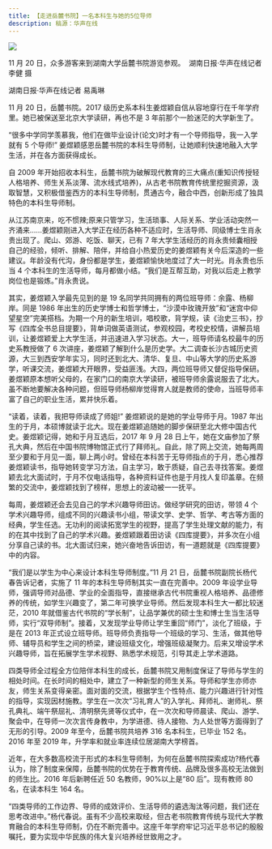 ```yaml
---
title: 【走进岳麓书院】一名本科生与她的5位导师
description: 稿源：华声在线
---
```


![](https://hnrb.voc.com.cn/hnrb_epaper/images/2020-11/26/05/res03_attpic_brief.jpg)

11 月 20 日，众多游客来到湖南大学岳麓书院游览参观。  湖南日报·华声在线记者 李健 摄

湖南日报·华声在线记者 易禹琳

11 月 20 日，岳麓书院。2017 级历史系本科生姜煜颖自信从容地穿行在千年学府里。她已被保送至北京大学读研，再也不是 3 年前那个一脸迷茫的大学新生了。

“很多中学同学羡慕我，他们在做毕业设计(论文)时才有一个导师指导，我一入学就有 5 个导师!” 姜煜颖感恩岳麓书院的本科生导师制，让她顺利快速地融入大学生活，并在各方面获得成长。

自 2009 年开始招收本科生，岳麓书院为破解现代教育的三大痛点(重知识传授轻人格培养、师生关系淡薄、流水线式培养)，从古老书院教育传统里挖掘资源，汲取智慧，又积极借鉴西方的本科生导师制，贯通古今，融合中西，创新形成了独具特色的本科生导师制。

从江苏南京来，吃不惯辣;原来只管学习，生活琐事、人际关系、学业活动突然一齐涌来……姜煜颖刚进入大学正在经历各种不适应时，生活导师、同级博士生肖永贵出现了。爬山、郊游、吃饭、聊天，已有 7 年大学生活经历的肖永贵倾囊相授自己的经验，倾听、排解、陪伴，并给自小热爱历史的姜煜颖有关今后深造的一些建议。年龄没有代沟，身份都是学生，姜煜颖愉快地度过了大一时光。肖永贵也乐当 4 个本科生的生活导师，每月都做小结。“我们是互帮互助，对我以后走上教学岗位也是锻炼。”肖永贵说。

其实，姜煜颖入学最先见到的是 19 名同学共同拥有的两位班导师：余露、杨柳岸。同是 1986 年出生的历史学博士和哲学博士，“沙漠中玫瑰开放”和“迷宫中仰望星空”完美搭档。为期一个月的新生培训，唱校歌，背学规，读《治史三书》，抄写《四库全书总目提要》，背单词做英语测试，参观校园，考校史校情，讲解员培训，让姜煜颖爱上大学生活，并迅速进入学习状态。大一，班导师请名校最牛的历史系教授做了 6 次讲座，姜煜颖了解到什么是历史学。大二调查长沙古城历史资源，大三到西安学年实习，同时还到北大、清华、复旦、中山等大学的历史系游学，听课交流，姜煜颖大开眼界，受益匪浅。大四，两位班导师又督促指导保研。姜煜颖原本想听父母的，在家门口的南京大学读研，被班导师余露说服去了北大。虽不断地要解决各种问题，但班导师杨柳岸觉得育人就是教师的使命，当班导师丰富了自己的职业生活，累并快乐着。

“读着，读着，我把导师读成了师姐!” 姜煜颖说的是她的学业导师于月。1987 年出生的于月，本硕博就读于北大。现在姜煜颖追随她的脚步保研至北大修中国古代史。姜煜颖记得，她和于月互选后，2017 年 9 月 28 日上午，她在文庙参加了祭孔大典，然后在中国书院博物馆正式行了拜师礼。自此，除了网上交流，她每两周至少要和于月见一面，聊上两小时。曾经在本科苦于无导师指点的于月，悉心推荐姜煜颖读书，指导她转变学习方法，自主学习，敢于质疑，自己去寻找答案。姜煜颖去北大面试时，于月不仅电话指导，各种资料证件也是于月找人复印盖章。在频繁的交流中，姜煜颖找到了榜样，思想上的波动被一一抚平。

每周，姜煜颖还会去见自己的学术兴趣导师田访。做经学研究的田访，带领 4 个学术兴趣导师，组成不同的兴趣读书小组，带读文学、史学、哲学、考古等方面的经典，学生任选。无功利的阅读拓宽学生的视野，提高了学生处理文献的能力，有的在其中找到了自己的学术兴趣。姜煜颖跟着田访读《四库提要》，并多次在小组分享自己读的书。北大面试归来，她兴奋地告诉田访，有一道题就是《四库提要》中的内容。

“我们是以学生为中心来设计本科生导师制度。”11 月 21 日，岳麓书院副院长杨代春告诉记者，实施了 11 年的本科生导师制其实一直在完善中。2009 年设学业导师，强调导师对品德、学业的全面指导，直接继承古代书院重视人格培养、品德修养的传统，如学生兴趣变了，第二年可换学业导师。然后发现本科生大一都比较迷茫，2010 年就借鉴古代书院的“学长制”，让品学兼优的硕士生和博士生当生活导师，实行“双导师制”。接着，又发现学业导师让学生重回“师门”，淡化了班级，于是在 2013 年正式设立班导师。班导师负责指导一个班级的学习、生活，做其他导师、辅导员和学生之间的桥梁，建设班级文化，增强班级凝聚力。后来又增设学术兴趣导师，旨在拓展学生学术视野、熟悉学术规范，引导其走上学术道路。

四类导师全过程全方位陪伴本科生的成长，岳麓书院又用制度保证了导师与学生的相处时间。在长时间的相处中，建立了一种新型的师生关系。导师和学生亦师亦友，师生关系变得亲密。面对面的交流，根据学生个性特点、能力兴趣进行针对性的指导，实现因材施教。学生在一次次“习礼育人”的入学礼、拜师礼、谢师礼、祭孔典礼、端午祭屈礼、清明祭先贤等仪式中，在一次次和导师晨读、爬山、游学、聚会中，在导师一次次言传身教中，为学进德、待人接物、为人处世等方面得到了无形的引导。2009 年至今，岳麓书院共培养 316 名本科生，已毕业 152 名。2016 年至 2019 年，升学率和就业率连续位居湖南大学榜首。

近年，在大多数高校流于形式的本科生导师制，为何在岳麓书院探索成功?杨代春认为，除了制度来保障，岳麓书院的优势在于教育传统、品牌及很多高校无法做到的师生比。2016 年后新聘任近 50 名教师，90%以上是“80 后”。现有教师 80 名，在读本科生 164 名。

“四类导师的工作边界、导师的成效评价、生活导师的遴选淘汰等问题，我们还在思考改进中。”杨代春说。虽有不少高校来取经，但古老书院教育传统与现代大学教育融合的本科生导师制，仍在不断完善中。这座千年学府牢记习近平总书记的殷殷嘱托，要为实现中华民族的伟大复兴培养经世致用之才。
